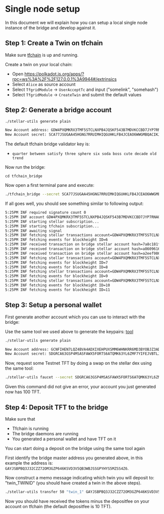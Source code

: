 # Single node setup

In this document we will explain how you can setup a local single node instance of the bridge and develop against it.

## Step 1: Create a Twin on tfchain

Make sure [tfchain](https://github.com/threefoldtech/tfchain/blob/development/docs/development/development.md) is up and running.

Create a twin on your local chain:

- Open https://polkadot.js.org/apps/?rpc=ws%3A%2F%2F127.0.0.1%3A9944#/extrinsics
- Select `Alice` as source account
- Select `TfgridModule` -> `UserAcceptTc` and input ("somelink", "somehash")
- Select `TfgridModule` -> `CreateTwin` and submit the default values

## Step 2: Generate a bridge account

```sh
./stellar-utils generate plain

New Account address: GDW4PXQMKRX3TMF5STCLNXPB4JQSKF543B7MDVKCCBD7JYP7RNAOF46T
New Account secret: SCA77JSUGAA45HGNG7RRUIMHIQGUHKLFB4JCEAO6WWGMBQACIKJSBCO2
```

The default tfchain bridge validator key is:

- `quarter between satisfy three sphere six soda boss cute decade old trend`

Now run the bridge:

```
cd tfchain_bridge
```

Now open a first terminal pane and execute:

```sh
./tfchain_bridge --secret SCA77JSUGAA45HGNG7RRUIMHIQGUHKLFB4JCEAO6WWGMBQACIKJSBCO2 --tfchainurl ws://localhost:9944 --tfchainseed "quarter between satisfy three sphere six soda boss cute decade old trend" --bridgewallet GDW4PXQMKRX3TMF5STCLNXPB4JQSKF543B7MDVKCCBD7JYP7RNAOF46T --persistency ./signer1.json --network testnet
```

If all goes well, you should see something similar to following output:

```sh
5:25PM INF required signature count 0
5:25PM INF account GDW4PXQMKRX3TMF5STCLNXPB4JQSKF543B7MDVKCCBD7JYP7RNAOF46T loaded with sequence number 4328279062347778
5:25PM INF starting stellar subscription...
5:25PM INF starting tfchain subscription...
5:25PM INF awaiting signal
5:25PM INF fetching stellar transactions account=GDW4PXQMKRX3TMF5STCLNXPB4JQSKF543B7MDVKCCBD7JYP7RNAOF46T cursor=0 horizon=https://horizon-testnet.stellar.org/
5:25PM INF fetching events for blockheight ID=6
5:25PM INF received transaction on bridge stellar account hash=7a8c181f5e738ffeb68dda6518adf3ce4cf99777a4bd98a43dfed38ca0f99912
5:25PM INF received transaction on bridge stellar account hash=a8609616ac84f57eeadae8e6cde88025d0ab2ecbe8f1c70c7162b7548f20ae9a
5:25PM INF received transaction on bridge stellar account hash=a2eef986828038570a56314801626ee53e141408f0fc3c3eb96cca62fae81436
5:25PM INF fetching stellar transactions account=GDW4PXQMKRX3TMF5STCLNXPB4JQSKF543B7MDVKCCBD7JYP7RNAOF46T cursor=4328296242225152 horizon=https://horizon-testnet.stellar.org/
5:25PM INF fetching events for blockheight ID=7
5:25PM INF fetching events for blockheight ID=8
5:25PM INF fetching stellar transactions account=GDW4PXQMKRX3TMF5STCLNXPB4JQSKF543B7MDVKCCBD7JYP7RNAOF46T cursor=4328296242225152 horizon=https://horizon-testnet.stellar.org/
5:25PM INF fetching events for blockheight ID=9
5:25PM INF fetching stellar transactions account=GDW4PXQMKRX3TMF5STCLNXPB4JQSKF543B7MDVKCCBD7JYP7RNAOF46T cursor=4328296242225152 horizon=https://horizon-testnet.stellar.org/
5:25PM INF fetching events for blockheight ID=10
5:25PM INF fetching events for blockheight ID=11
```

## Step 3: Setup a personal wallet

First generate another account which you can use to interact with the bridge:

Use the same tool we used above to generate the keypairs: [tool](https://github.com/threefoldfoundation/tft/tree/main/bsc/bridges/stellar/utils)

```sh
./stellar-utils generate plain

New Account address: GCNFIHEN7LQZ4BVA4ADXIXEHPUXSMM6WHNKRR6MD3BYOBJZ3ADUW44TK
New Account secret: SDGRCA63GSP4MSASFAWX5FORTS6ATQMK63YL6ZMF7YIFEJVBTLJDJA3M
```

Now, request some Testnet TFT by doing a swap on the stellar dex using the same tool:

```sh
./stellar-utils faucet --secret SDGRCA63GSP4MSASFAWX5FORTS6ATQMK63YL6ZMF7YIFEJVBTLJDJA3M
```

Given this command did not give an error, your account you just generated now has 100 TFT.

## Step 4: Deposit TFT to the bridge

Make sure that

- Tfchain is running
- The bridge daemons are running
- You generated a personal wallet and have TFT on it

You can start doing a deposit on the bridge using the same tool again

First identify the bridge master address you generated above, in this example the address is: `GAYJSBPBQ3J32CZZ72OM3GZP646KSVD3V5QB3WBJSSGPYHYS5MZSS4Z6`.

Now construct a memo message indicating which twin you will deposit to: "twin_TWINID" (you should have created a twin in the above steps).

```sh
./stellar-utils transfer 50 "twin_1" GAYJSBPBQ3J32CZZ72OM3GZP646KSVD3V5QB3WBJSSGPYHYS5MZSS4Z6 --secret SDGRCA63GSP4MSASFAWX5FORTS6ATQMK63YL6ZMF7YIFEJVBTLJDJA3M
```

Now you should have received the tokens minus the depositfee on your account on tfchain (the default depositfee is 10 TFT).
